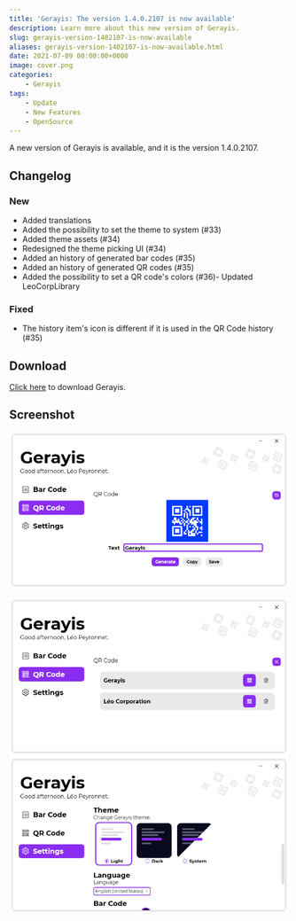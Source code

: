 ```yaml
---
title: 'Gerayis: The version 1.4.0.2107 is now available'
description: Learn more about this new version of Gerayis.
slug: gerayis-version-1402107-is-now-available
aliases: gerayis-version-1402107-is-now-available.html
date: 2021-07-09 00:00:00+0000
image: cover.png
categories:
    - Gerayis
tags:
    - Update
    - New Features
    - OpenSource
---
```

A new version of Gerayis is available, and it is the version 1.4.0.2107.

## Changelog
### New
- Added translations
- Added the possibility to set the theme to system (#33)
- Added theme assets (#34)
- Redesigned the theme picking UI (#34)
- Added an history of generated bar codes (#35)
- Added an history of generated QR codes (#35)
- Added the possibility to set a QR code's colors (#36)- Updated LeoCorpLibrary
### Fixed
- The history item's icon is different if it is used in the QR Code history (#35)

## Download

[Click here](https://tinyurl.com/DownloadGerayis) to download Gerayis.

## Screenshot

![The "QR Code" page of Gerayis](cover.png)

![The history of the "QR Code" page of Gerayis](2.png)
![The settings of Gerayis](3.png)